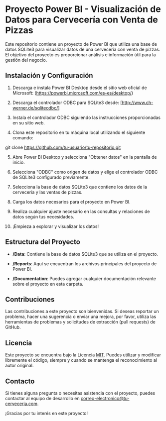 # Proyecto Power BI - Visualización de Datos para Cervecería con Venta de Pizzas

Este repositorio contiene un proyecto de Power BI que utiliza una base de datos SQLite3 para visualizar datos de una cervecería con venta de pizzas. El objetivo del proyecto es proporcionar análisis e información útil para la gestión del negocio.

## Instalación y Configuración

1. Descarga e instala Power BI Desktop desde el sitio web oficial de Microsoft: (https://powerbi.microsoft.com/es-es/desktop/)

2. Descarga el controlador ODBC para SQLite3 desde: [http://www.ch-werner.de/sqliteodbc/]

3. Instala el controlador ODBC siguiendo las instrucciones proporcionadas en su sitio web.

4. Clona este repositorio en tu máquina local utilizando el siguiente comando:

git clone https://github.com/tu-usuario/tu-repositorio.git


5. Abre Power BI Desktop y selecciona "Obtener datos" en la pantalla de inicio.

6. Selecciona "ODBC" como origen de datos y elige el controlador ODBC de SQLite3 configurado previamente.

7. Selecciona la base de datos SQLite3 que contiene los datos de la cervecería y las ventas de pizzas.

8. Carga los datos necesarios para el proyecto en Power BI.

9. Realiza cualquier ajuste necesario en las consultas y relaciones de datos según tus necesidades.

10. ¡Empieza a explorar y visualizar los datos!

## Estructura del Proyecto

- **/Data**: Contiene la base de datos SQLite3 que se utiliza en el proyecto.

- **/Reports**: Aquí se encuentran los archivos principales del proyecto de Power BI.

- **/Documentation**: Puedes agregar cualquier documentación relevante sobre el proyecto en esta carpeta.

## Contribuciones

Las contribuciones a este proyecto son bienvenidas. Si deseas reportar un problema, hacer una sugerencia o enviar una mejora, por favor, utiliza las herramientas de problemas y solicitudes de extracción (pull requests) de GitHub.

## Licencia

Este proyecto se encuentra bajo la Licencia [MIT](LICENSE). Puedes utilizar y modificar libremente el código, siempre y cuando se mantenga el reconocimiento al autor original.

## Contacto

Si tienes alguna pregunta o necesitas asistencia con el proyecto, puedes contactar al equipo de desarrollo en [correo-electronico@tu-cerveceria.com](mailto:correo-electronico@tu-cerveceria.com).

¡Gracias por tu interés en este proyecto!

